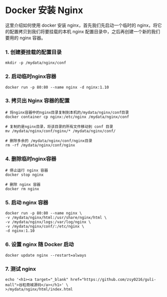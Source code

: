 # Docker 安装 Nginx

这里介绍如何使用 docker 安装 nginx，首先我们先启动一个临时的 nginx，将它的配置拷贝到我们将要挂载的本机 nginx 配置目录中，之后再创建一个新的我们要用的 nginx 容器。

### 1. 创建要挂载的配置目录

```
mkdir -p /mydata/nginx/conf
```

### 2. 启动临时nginx容器

```
docker run -p 80:80 --name nginx -d nginx:1.10
```

### 3. 拷贝出 Nginx 容器的配置

```
# 将nginx容器中的nginx目录复制到本机的/mydata/nginx/conf目录
docker container cp nginx:/etc/nginx /mydata/nginx/conf

# 复制的是nginx目录，将该目录的所有文件移动到 conf 目录
mv /mydata/nginx/conf/nginx/* /mydata/nginx/conf/

# 删除多余的 /mydata/nginx/conf/nginx目录
rm -rf /mydata/nginx/conf/nginx
```

### 4. 删除临时nginx容器

```
# 停止运行 nginx 容器
docker stop nginx

# 删除 nginx 容器
docker rm nginx
```

### 5. 启动 nginx 容器

```
docker run -p 80:80 --name nginx \
-v /mydata/nginx/html:/usr/share/nginx/html \
-v /mydata/nginx/logs:/var/log/nginx \
-v /mydata/nginx/conf/:/etc/nginx \
-d nginx:1.10
```

### 6. 设置 nginx 随 Docker 启动

```
docker update nginx --restart=always
```

### 7. 测试 nginx

```
echo '<h1><a target="_blank" href="https://github.com/zsy0216/guli-mall">谷粒商城源码</a></h1>' \
>/mydata/nginx/html/index.html
```

